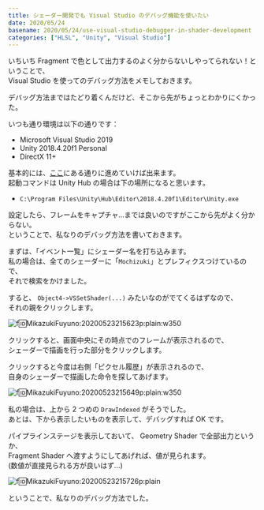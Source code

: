 ```yaml
---
title: シェーダー開発でも Visual Studio のデバッグ機能を使いたい
date: 2020/05/24
basename: 2020/05/24/use-visual-studio-debugger-in-shader-development
categories: ["HLSL", "Unity", "Visual Studio"]
---
```


いちいち Fragment で色として出力するのよく分からないしやってられない！ということで、  
Visual Studio を使ってのデバッグ方法をメモしておきます。

デバッグ方法まではたどり着くんだけど、そこから先がちょっとわかりにくかった。

いつも通り環境は以下の通りです：

- Microsoft Visual Studio 2019
- Unity 2018.4.20f1 Personal
- DirectX 11+

基本的には、[ここ](https://docs.unity3d.com/2018.4/Documentation/Manual/SL-DebuggingD3D11ShadersWithVS.html)にある通りに進めていけば出来ます。  
起動コマンドは Unity Hub の場合は下の場所になると思います。

- `C:\Program Files\Unity\Hub\Editor\2018.4.20f1\Editor\Unity.exe`

設定したら、フレームをキャプチャ...までは良いのですがここから先がよく分からない。  
ということで、私なりのデバッグ方法を書いておきます。

まずは、「イベント一覧」にシェーダー名を打ち込みます。  
私の場合は、全てのシェーダーに「`Mochizuki`」とプレフィクスつけているので、  
それで検索をかけました。

すると、 `Object4->VSSetShader(...)` みたいなのがでてくるはずなので、  
それの親をクリックします。

![f:id:MikazukiFuyuno:20200523215623p:plain:w350](https://assets.natsuneko.blog/images/20200523/20200523215623.png "f:id:MikazukiFuyuno:20200523215623p:plain:w350")

クリックすると、画面中央にその時点でのフレームが表示されるので、  
シェーダーで描画を行った部分をクリックします。

クリックすると今度は右側「ピクセル履歴」が表示されるので、  
自身のシェーダーで描画した命令を探してあげます。

![f:id:MikazukiFuyuno:20200523215649p:plain:w350](https://assets.natsuneko.blog/images/20200523/20200523215649.png "f:id:MikazukiFuyuno:20200523215649p:plain:w350")

私の場合は、上から 2 つめの `DrawIndexed` がそうでした。  
あとは、下から表示したいものを表示して、デバッグすれば OK です。

パイプラインステージを表示しておいて、 Geometry Shader で全部出力というか、  
Fragment Shader へ渡すようにしてあげれば、値が見られます。  
(数値が直接見られる方が良いはず...)

![f:id:MikazukiFuyuno:20200523215726p:plain](https://assets.natsuneko.blog/images/20200523/20200523215726.png "f:id:MikazukiFuyuno:20200523215726p:plain")

ということで、私なりのデバッグ方法でした。
